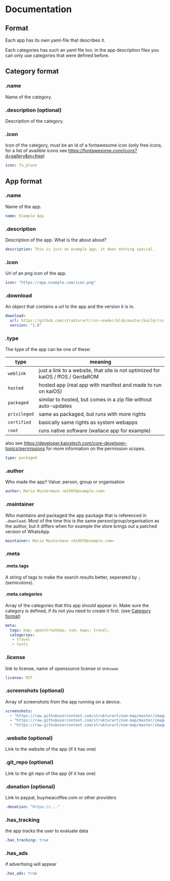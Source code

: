 # Documentation

## Format

Each app has its own yaml-file that describes it.

Each categories has such an yaml file too.
in the app description files you can only use categories that were defined before.

## Category format

### .name

Name of the category.

### .description (optional)

Description of the category.

### .icon
Icon of the category, must be an id of a fontawesome icon (only free icons, for a list of availible icons see https://fontawesome.com/icons?d=gallery&m=free)

```yaml
icon: fa_plane
```

## App format

### .name

Name of the app. 

```yaml
name: Example App
```

### .description

Description of the app. What is the about about?
```yaml
description: This is just an example app, it does nothing special.
```

### .icon

Url of an png icon of the app.
```yaml
icon: "https://app.example.com/icon.png"
```

### .download
An object that contains a url to the app and the version it is in.
```yaml
download:
  url: https://github.com/strukturart/rss-reader/blob/master/build/rss-reader.zip
  version: "1.0"
```

### .type 

The type of the app can be one of these:

type        | meaning
------------|--------------------------
`weblink`   | just a link to a website, that site is not optimized for kaiOS / ffOS / GerdaROM
`hosted`    | hosted app (real app with manifest and made to run on kaiOS)
`packaged`  | similar to hosted, but comes in a zip file without auto-updates
`privileged`| same as packaged, but runs with more rights
`certified` | basically same rights as system webapps
`root`      | runs native software (wallace app for example)

also see https://developer.kaiostech.com/core-developer-topics/permissions for more information on the permission scopes.

```yaml
type: packaged
```

### .author
Who made the app?
Value: person, group or organisation
```yaml
author: Maria Mustermann <m1997@example.com>
```

### .maintainer
Who maintains and packaged the app package that is referenced in `.download`.
Most of the time this is the same person/group/organisation as the author, 
but it differs when for example the store brings out a patched version of WhatsApp. 
```yaml
maintainer: Maria Mustermann <m1997@example.com>
```

### .meta

#### .meta.tags
A string of tags to make the search results better, seperated by `; ` (semicolons).
#### .meta.categories
Array of the categories that this app should appear in. Make sure the category is defined, if its not you need to create it first. (see [Category format](#Category-format))

```yaml
meta:
  tags: map; openstreatmap; osm; maps; travel;
  categories: 
   - travel
   - tools
```

### .license

link to license, name of opensource license or `Unknown`
```yaml
license: MIT
```

### .screenshots (optional)
Array of screenshots from the app running on a device.
```yaml
screenshots:
  - "https://raw.githubusercontent.com/strukturart/osm-map/master/images/image-2.png"
  - "https://raw.githubusercontent.com/strukturart/osm-map/master/images/image-3.png"
  - "https://raw.githubusercontent.com/strukturart/osm-map/master/images/image-4.png"
```

### .website (optional)
Link to the website of the app (if it has one)

### .git_repo (optional)
Link to the git repo of the app (if it has one)

### .donation (optional)
Link to paypal, buymeacoffee.com or other providers
```yaml
.donation: "https://..."
```

### .has_tracking
the app tracks the user to evaluate data
```yaml
.has_tracking: true
```

### .has_ads
if advertising will appear
```yaml
.has_ads: true
```



